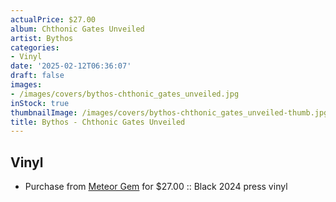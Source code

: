 ```yaml
---
actualPrice: $27.00
album: Chthonic Gates Unveiled
artist: Bythos
categories:
- Vinyl
date: '2025-02-12T06:36:07'
draft: false
images:
- /images/covers/bythos-chthonic_gates_unveiled.jpg
inStock: true
thumbnailImage: /images/covers/bythos-chthonic_gates_unveiled-thumb.jpg
title: Bythos - Chthonic Gates Unveiled
---
```


## Vinyl
* Purchase from [Meteor Gem](https://meteor-gem.com/products/bythos-chthonic-gates-unveiled-lp) for $27.00 :: Black 2024 press vinyl
